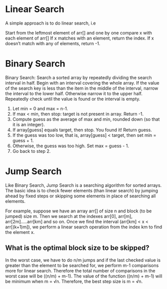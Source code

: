 # Linear Search
A simple approach is to do linear search, i.e

Start from the leftmost element of arr[] and one by one compare x with each element of arr[]
If x matches with an element, return the index.
If x doesn’t match with any of elements, return -1.

# Binary Search
Binary Search: Search a sorted array by repeatedly dividing the search interval in half. Begin with an interval covering the whole array. If the value of the search key is less than the item in the middle of the interval, narrow the interval to the lower half. Otherwise narrow it to the upper half. Repeatedly check until the value is found or the interval is empty.

1. Let min = 0 and max = n-1.
2. If max < min, then stop: target is not present in array. Return -1.
3. Compute guess as the average of max and min, rounded down (so that it is an integer).
4. If array[guess] equals target, then stop. You found it! Return guess.
5. If the guess was too low, that is, array[guess] < target, then set min = guess + 1.
6. Otherwise, the guess was too high. Set max = guess - 1.
7. Go back to step 2.

# Jump Search
Like Binary Search, Jump Search is a searching algorithm for sorted arrays. The basic idea is to check fewer elements (than linear search) by jumping ahead by fixed steps or skipping some elements in place of searching all elements.

For example, suppose we have an array arr[] of size n and block (to be jumped) size m. Then we search at the indexes arr[0], arr[m], arr[2m]…..arr[km] and so on. Once we find the interval (arr[km] < x < arr[(k+1)m]), we perform a linear search operation from the index km to find the element x.

## What is the optimal block size to be skipped?
In the worst case, we have to do n/m jumps and if the last checked value is greater than the element to be searched for, we perform m-1 comparisons more for linear search. Therefore the total number of comparisons in the worst case will be ((n/m) + m-1). The value of the function ((n/m) + m-1) will be minimum when m = √n. Therefore, the best step size is m = √n.
